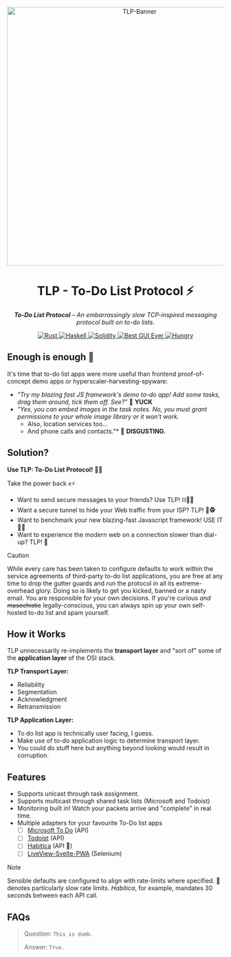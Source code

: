 <p align="center">
  <img src="https://github.com/user-attachments/assets/50a86e44-e8e9-43c0-8540-e4ead9bc7b70" alt="TLP-Banner" width="600">
</p>
<h1 align="center">TLP - To-Do List Protocol ⚡️</h1>
<p align="center">
  <em><strong>To-Do List Protocol</strong> – An embarrassingly slow TCP-inspired messaging protocol built on to-do lists.</em>
</p>

<p align="center">
<a href="https://www.youtube.com/watch?v=E4WlUXrJgy4" target="_blank">
    <img src="https://img.shields.io/badge/Rust-%23000000.svg?e&logo=rust&logoColor=white" alt="Rust">
</a>
<a href="https://www.youtube.com/watch?v=E4WlUXrJgy4" target="_blank">
    <img src="https://img.shields.io/badge/Haskell-5e5086?logo=haskell&logoColor=white" alt="Haskell">
</a>
<a href="https://www.youtube.com/watch?v=E4WlUXrJgy4" target="_blank">
    <img src="https://img.shields.io/badge/Solidity-363636?logo=solidity&logoColor=fff" alt="Solidity">
</a>
<a href="https://github.com/your-username/tlp" target="_blank">
    <img src="https://img.shields.io/badge/Electron-2B2E3A?logo=electron&logoColor=fff" alt="Best GUI Ever">
</a>
<a href="https://www.youtube.com/watch?v=E4WlUXrJgy4" target="_blank">
  <img src="https://img.shields.io/badge/Deliveroo-00CCBC?logo=Deliveroo&logoColor=white" alt="Hungry">
</a>
</p>

## Enough is enough 😤

It's time that to-do list apps were more useful than frontend proof-of-concept demo apps or hyperscaler-harvesting-spyware: 
- *"Try my blazing fast JS framework's demo to-do app! Add some tasks, drag them around, tick them off. See?"* 🤮 **YUCK** 
- *"Yes, you can embed images in the task notes. No, you must grant permissions to your whole image library or it won't work.*
  - Also, location services too...
  - And phone calls and contacts."* 🤬 **DISGUSTING.**

## Solution? 

**Use TLP: To-Do List Protocol!** 📝🚀

Take the power back ✊⚡️

- Want to send secure messages to your friends? Use TLP! ⛓️🙋‍♂️ 
- Want a secure tunnel to hide your Web traffic from your ISP? TLP! 🚫🕵
- Want to benchmark your new blazing-fast Javascript framework! USE IT 👨‍💻
- Want to experience the modern web on a connection slower than dial-up? TLP! 🐌

> [!CAUTION]
> While every care has been taken to configure defaults to work within the service agreements of third-party to-do list applications, you are free at any time to drop the gutter guards and run the protocol in all its extreme-overhead glory. Doing so is likely to get you kicked, banned or a nasty email. You are responsible for your own decisions. If you're curious *and* ~~masochistic~~ legally-conscious, you can always spin up your own self-hosted to-do list and spam yourself.

## How it Works
TLP unnecessarily re-implements the **transport layer** and "sort of" some of the **application layer** of the OSI stack.

**TLP Transport Layer:**
- Reliability
- Segmentation
- Acknowledgment
- Retransmission

**TLP Application Layer:**
- To do list app is technically user facing, I guess.
- Make use of to-do application logic to determine transport layer.
- You could do stuff here but anything beyond looking would result in corruption.


## Features
- Supports unicast through task assignment.
- Supports multicast through shared task lists (Microsoft and Todoist)
- Monitoring built in! Watch your packets arrive and "complete" in real time. 
- Multiple adapters for your favourite To-Do list apps
  - [ ] [Microsoft To Do](https://to-do.office.com/tasks/) (API)
  - [ ] [Todoist](https://todoist.com/home) (API)
  - [ ] [Habitica](https://habitica.com/) (API 🐌)
  - [ ] [LiveView-Svelte-PWA](https://github.com/thisistonydang/liveview-svelte-pwa) (Selenium)

> [!NOTE] 
> Sensible defaults are configured to align with rate-limits where specified.
> 🐌 denotes particularly slow rate limits. *Habitica*, for example, mandates 30 seconds between each API call.
>

## FAQs

> Question: `This is dumb.`
>
> Answer: `True.`

     



